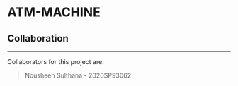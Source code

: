 # ATM-MACHINE

## Collaboration
***
Collaborators for this project are:
> Nousheen Sulthana - 2020SP93062 
